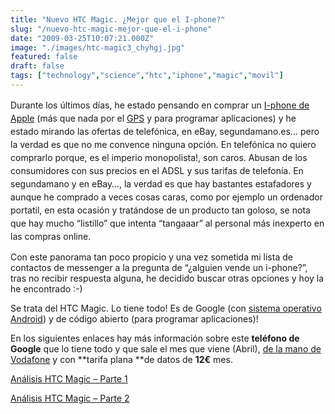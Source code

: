 ```yaml
---
title: "Nuevo HTC Magic. ¿Mejor que el I-phone?"
slug: "/nuevo-htc-magic-mejor-que-el-i-phone"
date: "2009-03-25T10:07:21.000Z"
image: "./images/htc-magic3_chyhgj.jpg"
featured: false
draft: false
tags: ["technology","science","htc","iphone","magic","movil"]
---
```



<span style="line-height: 1.5;">Durante los últimos días, he estado pensando en comprar un </span>[I-phone de Apple](http://www.apple.com/es/iphone/)<span style="line-height: 1.5;"> (más que nada por el </span>[GPS](http://es.wikipedia.org/wiki/GPS)<span style="line-height: 1.5;"> y para programar aplicaciones) y he estado mirando las ofertas de telefónica, en eBay, segundamano.es… pero la verdad es que no me convence ninguna opción. En telefónica no quiero comprarlo porque, es el imperio monopolista!, son caros. Abusan de los consumidores con sus precios en el ADSL y sus tarifas de telefonía. En segundamano y en eBay…, la verdad es que hay bastantes estafadores y aunque he comprado a veces cosas caras, como por ejemplo un ordenador portatil, en esta ocasión y tratándose de un producto tan goloso, se nota que hay mucho “listillo” que intenta “tangaaar” al personal más inexperto en las compras online.</span>

Con este panorama tan poco propicio y una vez sometida mi lista de contactos de messenger a la pregunta de “¿alguien vende un i-phone?”, tras no recibir respuesta alguna, he decidido buscar otras opciones y hoy la he encontrado :-)

Se trata del HTC Magic. Lo tiene todo! Es de Google (con [sistema operativo Android](http://es.wikipedia.org/wiki/Android)) y de código abierto (para programar aplicaciones)!

En los siguientes enlaces hay más información sobre este **teléfono de Google** que lo tiene todo y que sale el mes que viene (Abril), [de la mano de Vodafone](http://tienda.vodafone.es/moviles/lanzamientos/htc_magic/index.jsp) y con **tarifa plana **de datos de **12€** mes.

[Análisis HTC Magic – Parte 1](http://www.xataka.com/moviles/htc-magic-videoanalisis-parte-1)

[Análisis HTC Magic – Parte 2](http://www.xataka.com/moviles/htc-magic-videoanalisis-parte-2)



